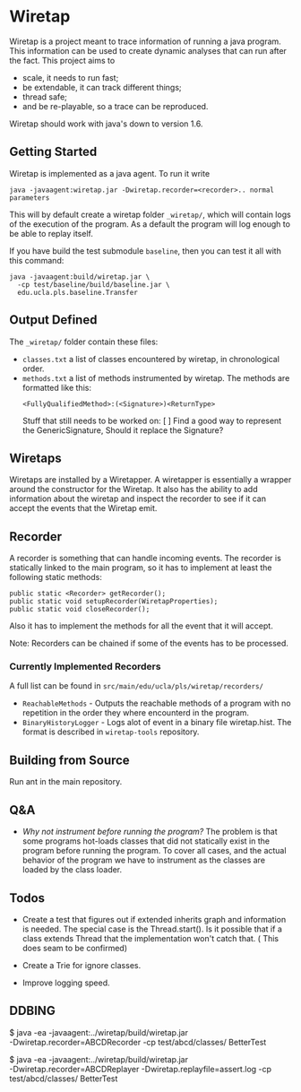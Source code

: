 # Wiretap

Wiretap is a project meant to trace information of running a java
program. This information can be used to create dynamic analyses that
can run after the fact. This project aims to

- scale, it needs to run fast;
- be extendable, it can track different things;
- thread safe;
- and be re-playable, so a trace can be reproduced.

Wiretap should work with java's down to version 1.6.

## Getting Started

Wiretap is implemented as a java agent. To run it write

```
java -javaagent:wiretap.jar -Dwiretap.recorder=<recorder>.. normal parameters 
```

This will by default create a wiretap folder `_wiretap/`, which will contain
logs of the execution of the program. As a default the program will log enough
to be able to replay itself.

If you have build the test submodule `baseline`, then you can test it all with
this command:

```
java -javaagent:build/wiretap.jar \
  -cp test/baseline/build/baseline.jar \
  edu.ucla.pls.baseline.Transfer
```

## Output Defined

The `_wiretap/` folder contain these files:

- `classes.txt` a list of classes encountered by wiretap, in chronological order.
- `methods.txt` a list of methods instrumented by wiretap. The methods are
  formatted like this:
  ```
  <FullyQualifiedMethod>:(<Signature>)<ReturnType>
  ```
  Stuff that still needs to be worked on: 
  [ ] Find a good way to represent the GenericSignature, Should it replace the
      Signature?
      
## Wiretaps 

Wiretaps are installed by a Wiretapper. A wiretapper is essentially a wrapper
around the constructor for the Wiretap. It also has the ability to add information
about the wiretap and inspect the recorder to see if it can accept the events that
the Wiretap emit.

## Recorder 

A recorder is something that can handle incoming events. The recorder is
statically linked to the main program, so it has to implement at least the
following static methods:

```
public static <Recorder> getRecorder(); 
public static void setupRecorder(WiretapProperties); 
public static void closeRecorder(); 
```

Also it has to implement the methods for all the event that it will accept.

Note: Recorders can be chained if some of the events has to be processed. 

### Currently Implemented Recorders

A full list can be found in `src/main/edu/ucla/pls/wiretap/recorders/`

- `ReachableMethods` - Outputs the reachable methods of a program with
no repetition in the order they where encounterd in the program.
- `BinaryHistoryLogger` - Logs alot of event in a binary file
wiretap.hist. The format is described in `wiretap-tools` repository.

## Building from Source

Run ant in the main repository.

## Q&A

- *Why not instrument before running the program?* 
  The problem is that some programs hot-loads classes that did not statically 
  exist in the program before running the program. To cover all cases, and the
  actual behavior of the program we have to instrument as the classes are loaded
  by the class loader.

## Todos

- Create a test that figures out if extended inherits graph and information is
  needed. The special case is the Thread.start(). Is it possible that if a
  class extends Thread that the implementation won't catch that. 
  ( This does seam to be confirmed)

- Create a Trie for ignore classes.

- Improve logging speed.


## DDBING

$ java -ea -javaagent:../wiretap/build/wiretap.jar \
  -Dwiretap.recorder=ABCDRecorder -cp test/abcd/classes/ BetterTest

$ java -ea -javaagent:../wiretap/build/wiretap.jar \
  -Dwiretap.recorder=ABCDReplayer -Dwiretap.replayfile=assert.log -cp \
  test/abcd/classes/ BetterTest

